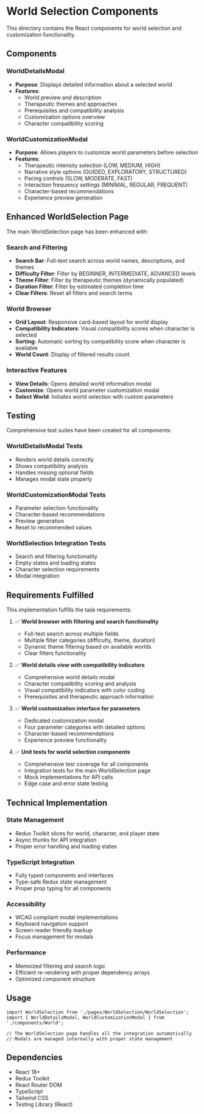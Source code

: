 # World Selection Components

This directory contains the React components for world selection and customization functionality.

## Components

### WorldDetailsModal
- **Purpose**: Displays detailed information about a selected world
- **Features**:
  - World preview and description
  - Therapeutic themes and approaches
  - Prerequisites and compatibility analysis
  - Customization options overview
  - Character compatibility scoring

### WorldCustomizationModal
- **Purpose**: Allows players to customize world parameters before selection
- **Features**:
  - Therapeutic intensity selection (LOW, MEDIUM, HIGH)
  - Narrative style options (GUIDED, EXPLORATORY, STRUCTURED)
  - Pacing controls (SLOW, MODERATE, FAST)
  - Interaction frequency settings (MINIMAL, REGULAR, FREQUENT)
  - Character-based recommendations
  - Experience preview generation

## Enhanced WorldSelection Page

The main WorldSelection page has been enhanced with:

### Search and Filtering
- **Search Bar**: Full-text search across world names, descriptions, and themes
- **Difficulty Filter**: Filter by BEGINNER, INTERMEDIATE, ADVANCED levels
- **Theme Filter**: Filter by therapeutic themes (dynamically populated)
- **Duration Filter**: Filter by estimated completion time
- **Clear Filters**: Reset all filters and search terms

### World Browser
- **Grid Layout**: Responsive card-based layout for world display
- **Compatibility Indicators**: Visual compatibility scores when character is selected
- **Sorting**: Automatic sorting by compatibility score when character is available
- **World Count**: Display of filtered results count

### Interactive Features
- **View Details**: Opens detailed world information modal
- **Customize**: Opens world parameter customization modal
- **Select World**: Initiates world selection with custom parameters

## Testing

Comprehensive test suites have been created for all components:

### WorldDetailsModal Tests
- Renders world details correctly
- Shows compatibility analysis
- Handles missing optional fields
- Manages modal state properly

### WorldCustomizationModal Tests
- Parameter selection functionality
- Character-based recommendations
- Preview generation
- Reset to recommended values

### WorldSelection Integration Tests
- Search and filtering functionality
- Empty states and loading states
- Character selection requirements
- Modal integration

## Requirements Fulfilled

This implementation fulfills the task requirements:

1. ✅ **World browser with filtering and search functionality**
   - Full-text search across multiple fields
   - Multiple filter categories (difficulty, theme, duration)
   - Dynamic theme filtering based on available worlds
   - Clear filters functionality

2. ✅ **World details view with compatibility indicators**
   - Comprehensive world details modal
   - Character compatibility scoring and analysis
   - Visual compatibility indicators with color coding
   - Prerequisites and therapeutic approach information

3. ✅ **World customization interface for parameters**
   - Dedicated customization modal
   - Four parameter categories with detailed options
   - Character-based recommendations
   - Experience preview functionality

4. ✅ **Unit tests for world selection components**
   - Comprehensive test coverage for all components
   - Integration tests for the main WorldSelection page
   - Mock implementations for API calls
   - Edge case and error state testing

## Technical Implementation

### State Management
- Redux Toolkit slices for world, character, and player state
- Async thunks for API integration
- Proper error handling and loading states

### TypeScript Integration
- Fully typed components and interfaces
- Type-safe Redux state management
- Proper prop typing for all components

### Accessibility
- WCAG compliant modal implementations
- Keyboard navigation support
- Screen reader friendly markup
- Focus management for modals

### Performance
- Memoized filtering and search logic
- Efficient re-rendering with proper dependency arrays
- Optimized component structure

## Usage

```tsx
import WorldSelection from './pages/WorldSelection/WorldSelection';
import { WorldDetailsModal, WorldCustomizationModal } from './components/World';

// The WorldSelection page handles all the integration automatically
// Modals are managed internally with proper state management
```

## Dependencies

- React 18+
- Redux Toolkit
- React Router DOM
- TypeScript
- Tailwind CSS
- Testing Library (React)